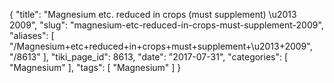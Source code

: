 {
    "title": "Magnesium etc. reduced in crops (must supplement) \u2013 2009",
    "slug": "magnesium-etc-reduced-in-crops-must-supplement-2009",
    "aliases": [
        "/Magnesium+etc+reduced+in+crops+must+supplement+\u2013+2009",
        "/8613"
    ],
    "tiki_page_id": 8613,
    "date": "2017-07-31",
    "categories": [
        "Magnesium"
    ],
    "tags": [
        "Magnesium"
    ]
}